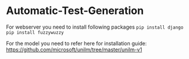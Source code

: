 # Automatic-Test-Generation

For webserver you need to install following packages
`pip install django`
`pip install fuzzywuzzy`

For the model you need to refer here for installation guide:
https://github.com/microsoft/unilm/tree/master/unilm-v1

